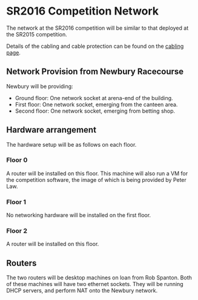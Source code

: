# SR2016 Competition Network

The network at the SR2016 competition will be similar to that deployed
at the SR2015 competition.

Details of the cabling and cable protection can be found on the
[cabling page](cabling).

## Network Provision from Newbury Racecourse

Newbury will be providing:

* Ground floor: One network socket at arena-end of the building.
* First floor: One network socket, emerging from the canteen area.
* Second floor: One network socket, emerging from betting shop.

## Hardware arrangement

The hardware setup will be as follows on each floor.

### Floor 0

A router will be installed on this floor.  This machine will also run
a VM for the competition software, the image of which is being
provided by Peter Law.

### Floor 1

No networking hardware will be installed on the first floor.

### Floor 2

A router will be installed on this floor.

## Routers

The two routers will be desktop machines on loan from Rob Spanton.
Both of these machines will have two ethernet sockets.  They will be
running DHCP servers, and perform NAT onto the Newbury network.
